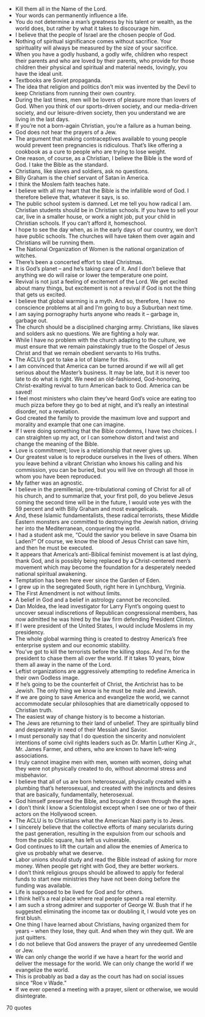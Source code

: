  - Kill them all in the Name of the Lord.
 - Your words can permanently influence a life.
 - You do not determine a man’s greatness by his talent or wealth, as the world does, but rather by what it takes to discourage him.
 - I believe that the people of Israel are the chosen people of God.
 - Nothing of spiritual significance comes without sacrifice. Your spirituality will always be measured by the size of your sacrifice.
 - When you have a godly husband, a godly wife, children who respect their parents and who are loved by their parents, who provide for those children their physical and spiritual and material needs, lovingly, you have the ideal unit.
 - Textbooks are Soviet propaganda.
 - The idea that religion and politics don’t mix was invented by the Devil to keep Christians from running their own country.
 - During the last times, men will be lovers of pleasure more than lovers of God. When you think of our sports-driven society, and our media-driven society, and our leisure-driven society, then you understand we are living in the last days.
 - If you’re not a born-again Christian, you’re a failure as a human being.
 - God does not hear the prayers of a Jew.
 - The argument that making contraceptives available to young people would prevent teen pregnancies is ridiculous. That’s like offering a cookbook as a cure to people who are trying to lose weight.
 - One reason, of course, as a Christian, I believe the Bible is the word of God. I take the Bible as the standard.
 - Christians, like slaves and soldiers, ask no questions.
 - Billy Graham is the chief servant of Satan in America.
 - I think the Moslem faith teaches hate.
 - I believe with all my heart that the Bible is the infallible word of God. I therefore believe that, whatever it says, is so.
 - The public school system is damned. Let me tell you how radical I am. Christian students should be in Christian schools. If you have to sell your car, live in a smaller house, or work a night job, put your child in Christian schools. If you can’t afford it, homeschool.
 - I hope to see the day when, as in the early days of our country, we don’t have public schools. The churches will have taken them over again and Christians will be running them.
 - The National Organization of Women is the national organization of witches.
 - There’s been a concerted effort to steal Christmas.
 - It is God’s planet – and he’s taking care of it. And I don’t believe that anything we do will raise or lower the temperature one point.
 - Revival is not just a feeling of excitement of the Lord. We get excited about many things, but excitement is not a revival if God is not the thing that gets us excited.
 - I believe that global warming is a myth. And so, therefore, I have no conscience problems at all and I’m going to buy a Suburban next time.
 - I am saying pornography hurts anyone who reads it – garbage in, garbage out.
 - The church should be a disciplined charging army. Christians, like slaves and solders ask no questions. We are fighting a holy war.
 - While I have no problem with the church adapting to the culture, we must ensure that we remain painstakingly true to the Gospel of Jesus Christ and that we remain obedient servants to His truths.
 - The ACLU’s got to take a lot of blame for this.
 - I am convinced that America can be turned around if we will all get serious about the Master’s business. It may be late, but it is never too late to do what is right. We need an old-fashioned, God-honoring, Christ-exalting revival to turn American back to God. America can be saved!
 - I feel most ministers who claim they’ve heard God’s voice are eating too much pizza before they go to bed at night, and it’s really an intestinal disorder, not a revelation.
 - God created the family to provide the maximum love and support and morality and example that one can imagine.
 - If I were doing something that the Bible condemns, I have two choices. I can straighten up my act, or I can somehow distort and twist and change the meaning of the Bible.
 - Love is commitment; love is a relationship that never gives up.
 - Our greatest value is to reproduce ourselves in the lives of others. When you leave behind a vibrant Christian who knows his calling and his commission, you can be buried, but you will live on through all those in whom you have been reproduced.
 - My father was an agnostic.
 - I believe in the premillenial, pre-tribulational coming of Christ for all of his church, and to summarize that, your first poll, do you believe Jesus coming the second time will be in the future, I would vote yes with the 59 percent and with Billy Graham and most evangelicals.
 - And, these Islamic fundamentalists, these radical terrorists, these Middle Eastern monsters are committed to destroying the Jewish nation, driving her into the Mediterranean, conquering the world.
 - I had a student ask me, “Could the savior you believe in save Osama bin Laden?” Of course, we know the blood of Jesus Christ can save him, and then he must be executed.
 - It appears that America’s anti-Biblical feminist movement is at last dying, thank God, and is possibly being replaced by a Christ-centered men’s movement which may become the foundation for a desperately needed national spiritual awakening.
 - Temptation has been here ever since the Garden of Eden.
 - I grew up in the segregated South, right here in Lynchburg, Virginia.
 - The First Amendment is not without limits.
 - A belief in God and a belief in astrology cannot be reconciled.
 - Dan Moldea, the lead investigator for Larry Flynt’s ongoing quest to uncover sexual indiscretions of Republican congressional members, has now admitted he was hired by the law firm defending President Clinton.
 - If I were president of the United States, I would include Moslems in my presidency.
 - The whole global warming thing is created to destroy America’s free enterprise system and our economic stability.
 - You’ve got to kill the terrorists before the killing stops. And I’m for the president to chase them all over the world. If it takes 10 years, blow them all away in the name of the Lord.
 - Leftist organizations are aggressively attempting to redefine America in their own Godless image.
 - If he’s going to be the counterfeit of Christ, the Antichrist has to be Jewish. The only thing we know is he must be male and Jewish.
 - If we are going to save America and evangelize the world, we cannot accommodate secular philosophies that are diametrically opposed to Christian truth.
 - The easiest way of change history is to become a historian.
 - The Jews are returning to their land of unbelief. They are spiritually blind and desperately in need of their Messiah and Savior.
 - I must personally say that I do question the sincerity and nonviolent intentions of some civil rights leaders such as Dr. Martin Luther King Jr., Mr. James Farmer, and others, who are known to have left-wing associations.
 - I truly cannot imagine men with men, women with women, doing what they were not physically created to do, without abnormal stress and misbehavior.
 - I believe that all of us are born heterosexual, physically created with a plumbing that’s heterosexual, and created with the instincts and desires that are basically, fundamentally, heterosexual.
 - God himself preserved the Bible, and brought it down through the ages.
 - I don’t think I know a Scientologist except when I see one or two of their actors on the Hollywood screen.
 - The ACLU is to Christians what the American Nazi party is to Jews.
 - I sincerely believe that the collective efforts of many secularists during the past generation, resulting in the expulsion from our schools and from the public square, has left us vulnerable.
 - God continues to lift the curtain and allow the enemies of America to give us probably what we deserve.
 - Labor unions should study and read the Bible instead of asking for more money. When people get right with God, they are better workers.
 - I don’t think religious groups should be allowed to apply for federal funds to start new ministries they have not been doing before the funding was available.
 - Life is supposed to be lived for God and for others.
 - I think hell’s a real place where real people spend a real eternity.
 - I am such a strong admirer and supporter of George W. Bush that if he suggested eliminating the income tax or doubling it, I would vote yes on first blush.
 - One thing I have learned about Christians, having organized them for years – when they lose, they quit. And when they win they quit. We are just quitters.
 - I do not believe that God answers the prayer of any unredeemed Gentile or Jew.
 - We can only change the world if we have a heart for the world and deliver the message for the world. We can only change the world if we evangelize the world.
 - This is probably as bad a day as the court has had on social issues since “Roe v Wade.”
 - If we ever opened a meeting with a prayer, silent or otherwise, we would disintegrate.

70 quotes